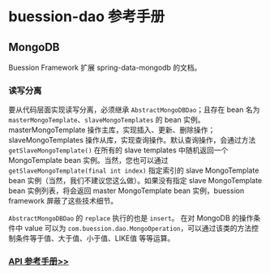 # buession-dao 参考手册


## MongoDB

Buession Framework 扩展 spring-data-mongodb 的文档。


### 读写分离

要从代码层面实现读写分离，必须继承 `AbstractMongoDBDao`；且存在 bean 名为 `masterMongoTemplate`、`slaveMongoTemplates` 的 bean 实例。masterMongoTemplate 操作主库，实现插入、更新、删除操作；slaveMongoTemplates 操作从库，实现查询操作。默认查询操作，会通过方法 `getSlaveMongoTemplate()` 在所有的 slave templates 中随机返回一个 MongoTemplate bean 实例。当然，您也可以通过 `getSlaveMongoTemplate(final int index)` 指定索引的 slave MongoTemplate bean 实例（当然，我们不建议您这么做）。如果没有指定 slave MongoTemplate bean 实例列表，将会返回 master MongoTemplate bean 实例，buession framework 屏蔽了这些技术细节。

`AbstractMongoDBDao` 的 `replace` 执行的也是 `insert`。
在对 MongoDB 的操作条件中 value 可以为 `com.buession.dao.MongoOperation`，可以通过该类的方法控制条件等于值、大于值、小于值、LIKE值 等等运算。


### [API 参考手册>>](https://javadoc.io/static/com.buession/buession-dao/2.3.0/com/buession/dao/AbstractMongoDBDao.html)